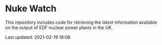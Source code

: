 # Nuke Watch

This repository includes code for retrieving the latest information available on the output of EDF nuclear power plants in the UK.

Last updated: 2021-02-19 18:06